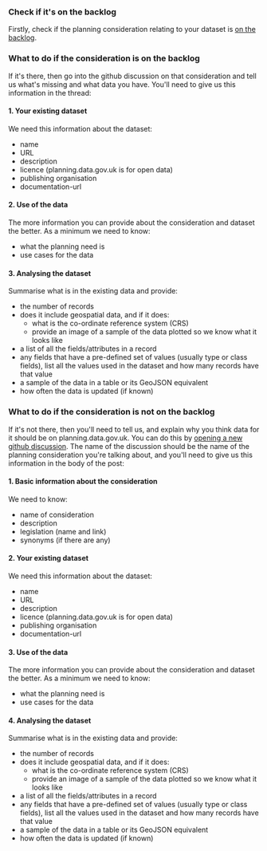 ### Check if it's on the backlog

Firstly, check if the planning consideration relating to your dataset is [on the backlog](https://design.planning.data.gov.uk/planning-consideration/).

### What to do if the consideration is on the backlog

If it's there, then go into the github discussion on that consideration and tell us what's missing and what data you have. You'll need to give us this information in the thread:

#### 1. Your existing dataset

We need this information about the dataset:

* name
* URL
* description
* licence (planning.data.gov.uk is for open data)
* publishing organisation
* documentation-url

#### 2. Use of the data

The more information you can provide about the consideration and dataset the better. As a minimum we need to know:

* what the planning need is
* use cases for the data

#### 3. Analysing the dataset

Summarise what is in the existing data and provide:

* the number of records
* does it include geospatial data, and if it does:
  * what is the co-ordinate reference system (CRS)
  * provide an image of a sample of the data plotted so we know what it looks like
* a list of all the fields/attributes in a record
* any fields that have a pre-defined set of values (usually type or class fields), list all the values used in the dataset and how many records have that value
* a sample of the data in a table or its GeoJSON equivalent
* how often the data is updated (if known)

### What to do if the consideration is not on the backlog

If it's not there, then you'll need to tell us, and explain why you think data for it should be on planning.data.gov.uk. You can do this by [opening a new github discussion](https://github.com/digital-land/data-standards-backlog/discussions/new?category=planning-consideration).
The name of the discussion should be the name of the planning consideration you're talking about, and you'll need to give us this information in the body of the post:

#### 1. Basic information about the consideration

We need to know:

* name of consideration
* description
* legislation (name and link)
* synonyms (if there are any)

#### 2. Your existing dataset

We need this information about the dataset:

* name
* URL
* description
* licence (planning.data.gov.uk is for open data)
* publishing organisation
* documentation-url

#### 3. Use of the data

The more information you can provide about the consideration and dataset the better. As a minimum we need to know:

* what the planning need is
* use cases for the data

#### 4. Analysing the dataset

Summarise what is in the existing data and provide:

* the number of records
* does it include geospatial data, and if it does:
  * what is the co-ordinate reference system (CRS)
  * provide an image of a sample of the data plotted so we know what it looks like
* a list of all the fields/attributes in a record
* any fields that have a pre-defined set of values (usually type or class fields), list all the values used in the dataset and how many records have that value
* a sample of the data in a table or its GeoJSON equivalent
* how often the data is updated (if known)
